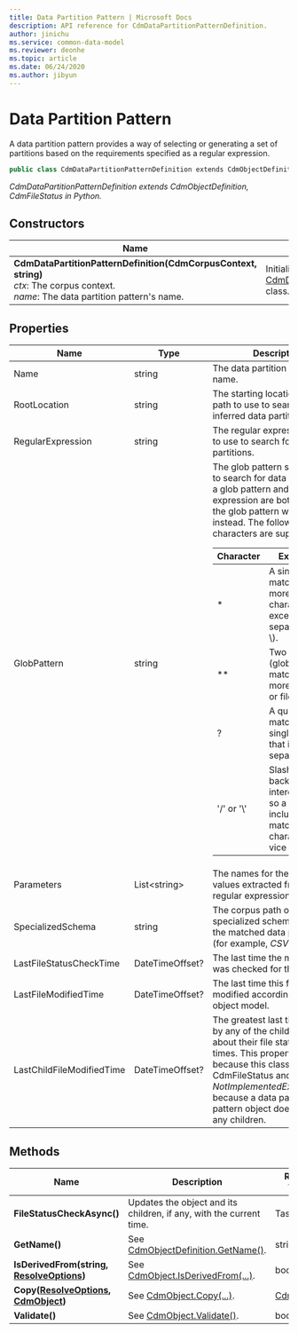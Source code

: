 ```yaml
---
title: Data Partition Pattern | Microsoft Docs
description: API reference for CdmDataPartitionPatternDefinition.
author: jinichu
ms.service: common-data-model
ms.reviewer: deonhe 
ms.topic: article
ms.date: 06/24/2020
ms.author: jibyun
---
```


# Data Partition Pattern

A data partition pattern provides a way of selecting or generating a set of partitions based on the requirements specified as a regular expression.

```csharp
public class CdmDataPartitionPatternDefinition extends CdmObjectDefinitionBase, CdmFileStatus
```
*CdmDataPartitionPatternDefinition extends CdmObjectDefinition, CdmFileStatus in Python.*

## Constructors
|Name|Description|
|---|---|
|**CdmDataPartitionPatternDefinition(CdmCorpusContext, string)**<br/>*ctx*: The corpus context.<br/>*name*: The data partition pattern's name.|Initializes a new instance of the [CdmDataPartitionPatternDefinition](datapartitionpattern.md) class.|

## Properties
|Name|Type|Description|
|---|---|---|
|Name|string|The data partition pattern's name.|
|RootLocation|string|The starting location's corpus path to use to search for inferred data partitions.|
|RegularExpression|string|The regular expression string to use to search for data partitions.|
|GlobPattern|string|The glob pattern string to use to search for data partitions. If a glob pattern and regular expression are both present, the glob pattern will be used instead. The following special characters are supported:<br/><table><thead><tr><th>Character</th><th>Explanation</th></tr></thead><tbody><tr><td>*</td><td>A single star matches zero or more of any character except path separators (/ or \\).</td></tr><tr><td>**</td><td>Two stars (globstar) matches zero or more directories or files.</td></tr><tr><td>?</td><td>A question mark matches any single character that isn't a path separator.</td></tr><tr><td>'/' or '\\'</td><td>Slash and backslash are interchangeable, so a pattern that includes '\\' will match a '/' character and vice versa.</td></tr></tbody></table>
|Parameters|List\<string>|The names for the replacement values extracted from the regular expression.|
|SpecializedSchema|string|The corpus path of the specialized schema to use for the matched data partitions (for example, *CSV*).|
|LastFileStatusCheckTime|DateTimeOffset?|The last time the modified time was checked for this file.|
|LastFileModifiedTime|DateTimeOffset?|The last time this file was modified according to the object model.|
|LastChildFileModifiedTime|DateTimeOffset?|The greatest last time reported by any of the children objects about their file status check times. This property only exists because this class extends CdmFileStatus and will throw a *NotImplementedException* because a data partition pattern object doesn't contain any children.|

## Methods
|Name|Description|Return Type|
|---|---|---|
|**FileStatusCheckAsync()**|Updates the object and its children, if any, with the current time.|Task|
|**GetName()**|See [CdmObjectDefinition.GetName()](cdmobjectdefinition.md#methods).|string|
|**IsDerivedFrom(string, [ResolveOptions](../utilities/resolveoptions.md))**|See [CdmObject.IsDerivedFrom(...)](cdmobject.md#methods).|bool|
|**Copy([ResolveOptions](../utilities/resolveoptions.md), [CdmObject](cdmobject.md))**|See [CdmObject.Copy(...)](cdmobject.md#methods).|[CdmObject](cdmobject.md)|
|**Validate()**|See [CdmObject.Validate()](cdmobject.md#methods).|bool|


